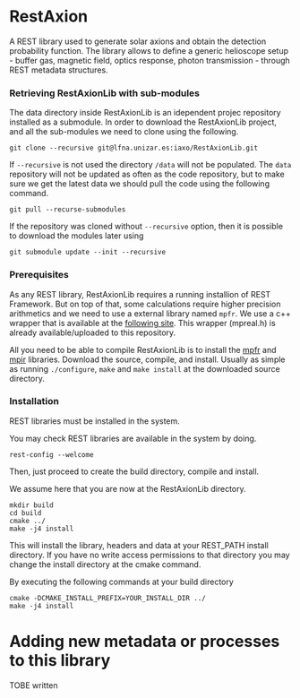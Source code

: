 # RestAxion

A REST library used to generate solar axions and obtain the detection probability function. The library allows to define a generic helioscope setup - buffer gas, magnetic field, optics response, photon transmission - through REST metadata structures.

### Retrieving RestAxionLib with sub-modules

The data directory inside RestAxionLib is an idependent projec repository installed as a submodule. In order to download the RestAxionLib project, and all the sub-modules we need to clone using the following.

```
git clone --recursive git@lfna.unizar.es:iaxo/RestAxionLib.git
```

If `--recursive` is not used the directory `/data` will not be populated. The `data` repository will not be updated as often as the code repository, but to make sure we get the latest data we should pull the code using the following command.

```
git pull --recurse-submodules
```

If the repository was cloned without `--recursive` option, then it is possible to download the modules later using

```
git submodule update --init --recursive
```


### Prerequisites

As any REST library, RestAxionLib requires a running installion of REST Framework. But on top of that, some calculations require higher precision arithmetics and we need to use a external library named `mpfr`. 
We use a c++ wrapper that is available at the [following site](http://www.holoborodko.com/pavel/mpfr/#intro). This wrapper (mpreal.h) is already available/uploaded to this repository.

All you need to be able to compile RestAxionLib is to install the [mpfr](https://www.mpfr.org) and [mpir](http://mpir.org) libraries. Download the source, compile, and install. 
Usually as simple as running `./configure`, `make` and `make install` at the downloaded source directory.

### Installation

REST libraries must be installed in the system.

You may check REST libraries are available in the system by doing.
```
rest-config --welcome
```

Then, just proceed to create the build directory, compile and install.

We assume here that you are now at the RestAxionLib directory.
```
mkdir build
cd build
cmake ../
make -j4 install
```

This will install the library, headers and data at your REST_PATH 
install directory. If you have no write access permissions to that directory
you may change the install directory at the cmake command.

By executing the following commands at your build directory

```
cmake -DCMAKE_INSTALL_PREFIX=YOUR_INSTALL_DIR ../
make -j4 install
```



Adding new metadata or processes to this library
================================================
TOBE written

